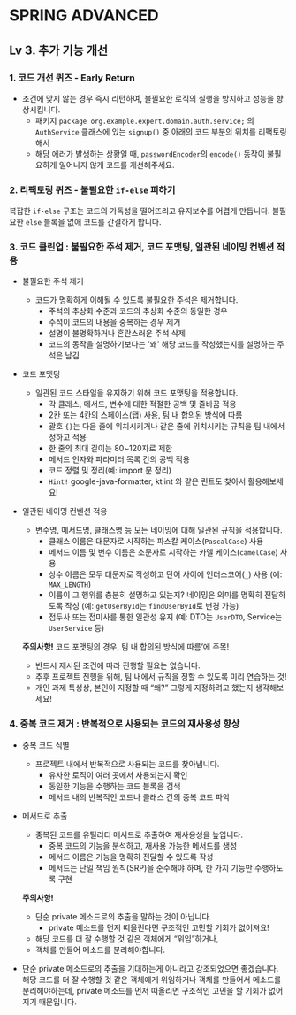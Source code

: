 # SPRING ADVANCED

## Lv 3. 추가 기능 개선

### **1. 코드 개선 퀴즈 -** Early Return

- 조건에 맞지 않는 경우 즉시 리턴하여, 불필요한 로직의 실행을 방지하고 성능을 향상시킵니다.
    - 패키지 `package org.example.expert.domain.auth.service;` 의 `AuthService` 클래스에 있는 `signup()` 중 아래의 코드 부분의 위치를 리팩토링해서
    - 해당 에러가 발생하는 상황일 때, `passwordEncoder`의 `encode()` 동작이 불필요하게 일어나지 않게 코드를 개선해주세요.

### **2. 리팩토링 퀴즈 - 불필요한 `if-else` 피하기**

복잡한 `if-else` 구조는 코드의 가독성을 떨어뜨리고 유지보수를 어렵게 만듭니다.
불필요한 `else` 블록을 없애 코드를 간결하게 합니다.

### **3. 코드 클린업 : 불필요한 주석 제거, 코드 포맷팅, 일관된 네이밍 컨벤션 적용**

- 불필요한 주석 제거
    - 코드가 명확하게 이해될 수 있도록 불필요한 주석은 제거합니다.
        - 주석의 추상화 수준과 코드의 추상화 수준의 동일한 경우
        - 주석이 코드의 내용을 중복하는 경우 제거
        - 설명이 불명확하거나 혼란스러운 주석 삭제
        - 코드의 동작을 설명하기보다는 '왜' 해당 코드를 작성했는지를 설명하는 주석은 남김
- 코드 포맷팅
    - 일관된 코드 스타일을 유지하기 위해 코드 포맷팅을 적용합니다.
        - 각 클래스, 메서드, 변수에 대한 적절한 공백 및 줄바꿈 적용
        - 2칸 또는 4칸의 스페이스(탭) 사용, 팀 내 합의된 방식에 따름
        - 괄호 `{}`는 다음 줄에 위치시키거나 같은 줄에 위치시키는 규칙을 팀 내에서 정하고 적용
        - 한 줄의 최대 길이는 80~120자로 제한
        - 메서드 인자와 파라미터 목록 간의 공백 적용
        - 코드 정렬 및 정리(예: import 문 정리)
        - `Hint!` google-java-formatter, ktlint 와 같은 린트도 찾아서 활용해보세요!
- 일관된 네이밍 컨벤션 적용
    - 변수명, 메서드명, 클래스명 등 모든 네이밍에 대해 일관된 규칙을 적용합니다.
        - 클래스 이름은 대문자로 시작하는 파스칼 케이스(`PascalCase`) 사용
        - 메서드 이름 및 변수 이름은 소문자로 시작하는 카멜 케이스(`camelCase`) 사용
        - 상수 이름은 모두 대문자로 작성하고 단어 사이에 언더스코어(`_`) 사용 (예: `MAX_LENGTH`)
        - 이름이 그 행위를 충분히 설명하고 있는지?
          네이밍은 의미를 명확히 전달하도록 작성 (예: `getUserById`는 `findUserById`로 변경 가능)
        - 접두사 또는 접미사를 통한 일관성 유지 (예: DTO는 `UserDTO`, Service는 `UserService` 등)

  **주의사항!**
  코드 포맷팅의 경우, 팀 내 합의된 방식에 따름’에 주목!
    - 반드시 제시된 조건에 따라 진행할 필요는 없습니다.
    - 추후 프로젝트 진행을 위해, 팀 내에서 규칙을 정할 수 있도록 미리 연습하는 것!
    - 개인 과제 특성상, 본인이 지정할 때 “왜?” 그렇게 지정하려고 했는지 생각해보세요!

### **4. 중복 코드 제거 : 반복적으로 사용되는 코드의 재사용성 향상**

- 중복 코드 식별
    - 프로젝트 내에서 반복적으로 사용되는 코드를 찾아냅니다.
        - 유사한 로직이 여러 곳에서 사용되는지 확인
        - 동일한 기능을 수행하는 코드 블록을 검색
        - 메서드 내의 반복적인 코드나 클래스 간의 중복 코드 파악
- 메서드로 추출
    - 중복된 코드를 유틸리티 메서드로 추출하여 재사용성을 높입니다.
        - 중복 코드의 기능을 분석하고, 재사용 가능한 메서드를 생성
        - 메서드 이름은 기능을 명확히 전달할 수 있도록 작성
        - 메서드는 단일 책임 원칙(SRP)을 준수해야 하며, 한 가지 기능만 수행하도록 구현

  **주의사항!**
    - 단순 private 메소드로의 추출을 말하는 것이 아닙니다.
        - private 메소드를 먼저 떠올린다면 구조적인 고민할 기회가 없어져요!
    - 해당 코드를 더 잘 수행할 것 같은 객체에게 “위임”하거나,
    - 객체를 만들어 메소드를 분리해야합니다.

- 단순 private 메소드로의 추출을 기대하는게 아니라고 강조되었으면 좋겠습니다. 해당 코드를 더 잘 수행할 것 같은 객체에게 위임하거나 객체를 만들어서 메소드를 분리해야하는데, private 메소드를 먼저
  떠올리면 구조적인 고민을 할 기회가 없어지기 때문입니다.